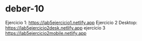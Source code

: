 # deber-10
Ejercicio 1: 
https://lab5ejercicio1.netlify.app
Ejercicio 2 Desktop:
https://lab5ejercicio2desk.netlify.app
ejercicio 3
https://lab5ejercicio2mobile.netlify.app

